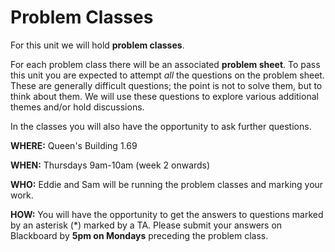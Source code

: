 # Problem Classes

For this unit we will hold **problem classes**. 

For each problem class there will be an associated **problem sheet**. To pass this unit you are expected to attempt _all_ the questions on the problem sheet. These are generally difficult questions; the point is not to solve them, but to think about them. We will use these questions to explore various additional themes and/or hold discussions.

In the classes you will also have the opportunity to ask further questions.


**WHERE:** Queen's Building 1.69 

**WHEN:** Thursdays 9am-10am (week 2 onwards)

**WHO:** Eddie and Sam will be running the problem classes and marking your work.

**HOW:** You will have the opportunity to get the answers to questions marked by an asterisk (*) marked by a TA. Please submit your answers on Blackboard by **5pm on Mondays** preceding the problem class.